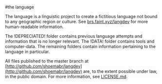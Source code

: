 #the language

The language is a linguistic project to create a fictitious language not bound to any geographic region or culture. See [brs.faint.xyz/langdev](http://brs.faint.xyz/langdev) for more human-readable information.

The !DEPRECIATED! folder contains previous language attempts and information that is no longer relevant. The !DATA! folder contains tools and computer-data. The remaining folders contain information pertaining to the language in particular.

All files published to the master branch at [http://github.com/shoemabr/langdev](http://github.com/shoemabr/langdev) are, to the extent possible under law, in the public domain. For more information, see [LICENSE.md](LICENSE.md).
